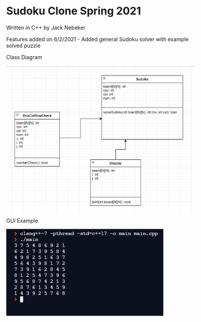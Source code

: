 # Sudoku Clone Spring 2021
Written in C++ by Jack Nebeker

Features added on 6/2/2021 - Added general Sudoku solver with example solved puzzle

Class Diagram

![Image of Class Diagram](https://github.com/StayFrostyLads/CPP/blob/gh-pages/images/sudokuclassdiagram.PNG)

GUI Example

![Image of GUI](https://github.com/StayFrostyLads/CPP/blob/gh-pages/images/sudokusolverguiphase2.PNG)
